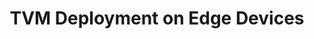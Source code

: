 ---
id: edge
title: TVM Deployment on Edge Devices
description: |
  Learn how to deploy deep learning models optimized using TVM on edge devices for efficient and low-latency inference. This guide covers the steps to configure TVM for edge device deployment, including platforms like Raspberry Pi, NVIDIA Jetson, and mobile devices. Understand how TVM optimizes models for resource-constrained devices, ensuring performance, efficiency, and scalability at the edge.
keywords:
  - TVM
  - Edge Deployment
  - TVM on Edge Devices
  - Edge Inference
  - Low Latency Inference
  - Resource-Constrained Devices
  - Edge AI
  - Edge Computing
  - Raspberry Pi
  - NVIDIA Jetson
  - Mobile Edge Devices
  - TVM Optimization
  - Edge Device Optimization
  - Edge Hardware
  - TVM Deployment at Edge
  - Efficient Edge Inference

tags:
  - TVM
  - Edge Deployment
  - Edge Devices
  - TVM on Edge
  - Low Latency Inference
  - Edge AI
  - Raspberry Pi
  - NVIDIA Jetson
  - Mobile Edge Devices
  - Resource-Constrained Devices
  - TVM Optimization
  - Edge Computing
  - Edge Inference
  - TVM Edge Deployment
---